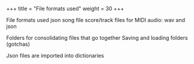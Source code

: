 +++
title = "File formats used"
weight = 30
+++

File formats used
	json
	song file
	score/track files for MIDI
	audio: wav and json

Folders for consolidating files that go together
	Saving and loading folders (gotchas)

Json files are imported into dictionaries